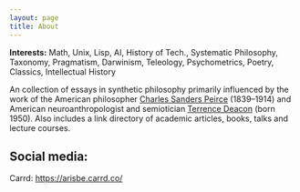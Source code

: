```yaml
---
layout: page
title: About
---
```


**Interests:** Math, Unix, Lisp, AI, History of Tech., Systematic Philosophy, Taxonomy, Pragmatism, Darwinism, Teleology, Psychometrics, Poetry, Classics, Intellectual History

An collection of essays in synthetic philosophy primarily influenced by the work of the American philosopher [Charles Sanders Peirce](https://en.wikipedia.org/wiki/Charles_Sanders_Peirce) (1839–1914) and American neuroanthropologist and semiotician [Terrence Deacon](https://en.wikipedia.org/wiki/Terrence_Deacon) (born 1950). Also includes a link directory of academic articles, books, talks and lecture courses.


## Social media:
Carrd: https://arisbe.carrd.co/
